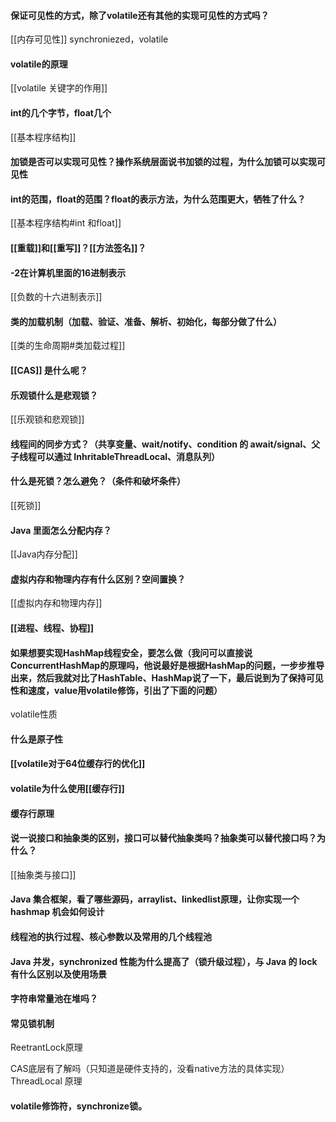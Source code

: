 #### 保证可见性的方式，除了volatile还有其他的实现可见性的方式吗？ 
[[内存可见性]]
synchroniezed，volatile
#### volatile的原理
[[volatile 关键字的作用]]
#### int的几个字节，float几个 
[[基本程序结构]]
#### 加锁是否可以实现可见性？操作系统层面说书加锁的过程，为什么加锁可以实现可见性 
#### int的范围，float的范围？float的表示方法，为什么范围更大，牺牲了什么？ 
[[基本程序结构#int 和float]]
#### [[重载]]和[[重写]]？[[方法签名]]？
#### -2在计算机里面的16进制表示 
[[负数的十六进制表示]]
#### 类的加载机制（加载、验证、准备、解析、初始化，每部分做了什么）
[[类的生命周期#类加载过程]]
#### [[CAS]] 是什么呢？
#### 乐观锁什么是悲观锁？
[[乐观锁和悲观锁]]
#### 线程间的同步方式？（共享变量、wait/notify、condition 的 await/signal、父子线程可以通过 InhritableThreadLocal、消息队列）
#### 什么是死锁？怎么避免？（条件和破坏条件）
[[死锁]]
#### Java 里面怎么分配内存？
[[Java内存分配]]
#### 虚拟内存和物理内存有什么区别？空间置换？
[[虚拟内存和物理内存]]
#### [[进程、线程、协程]]

#### 如果想要实现HashMap线程安全，要怎么做（我问可以直接说ConcurrentHashMap的原理吗，他说最好是根据HashMap的问题，一步步推导出来，然后我就对比了HashTable、HashMap说了一下，最后说到为了保持可见性和速度，value用volatile修饰，引出了下面的问题）
volatile性质

#### 什么是原子性

#### [[volatile对于64位缓存行的优化]]
#### volatile为什么使用[[缓存行]]
#### 缓存行原理
#### 说一说接口和抽象类的区别，接口可以替代抽象类吗？抽象类可以替代接口吗？为什么？
[[抽象类与接口]]
#### Java 集合框架，看了哪些源码，arraylist、linkedlist原理，让你实现一个 hashmap 机会如何设计
#### 线程池的执行过程、核心参数以及常用的几个线程池

#### Java 并发，synchronized 性能为什么提高了（锁升级过程），与 Java 的 lock 有什么区别以及使用场景

#### 字符串常量池在堆吗？ 

#### 常见锁机制 

ReetrantLock原理 

CAS底层有了解吗（只知道是硬件支持的，没看native方法的具体实现）
ThreadLocal 原理 

#### volatile修饰符，synchronize锁。
